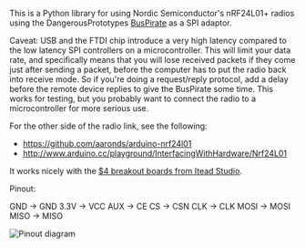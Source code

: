 This is a Python library for using Nordic Semiconductor's nRF24L01+ radios
using the DangerousPrototypes [BusPirate][buspirate] as a SPI adaptor.

Caveat: USB and the FTDI chip introduce a very high latency compared to the
low latency SPI controllers on a microcontroller. This will limit your data rate,
and specifically means that you will lose received packets if they come just
after sending a packet, before the computer has to put the radio back into receive
mode. So if you're doing a request/reply protocol, add a delay before the remote
device replies to give the BusPirate some time. This works for testing, but you
probably want to connect the radio to a microcontroller for more serious use.

For the other side of the radio link, see the following:
  - https://github.com/aaronds/arduino-nrf24l01
  - http://www.arduino.cc/playground/InterfacingWithHardware/Nrf24L01

It works nicely with the [$4 breakout boards from Itead Studio][itead]. 

Pinout:

   GND	-> GND
   3.3V	-> VCC
   AUX	-> CE
   CS	-> CSN
   CLK	-> CLK
   MOSI	-> MOSI
   MISO	-> MISO


![Pinout diagram](http://kevinmehall.net/static/2011/buspirate_nordic_pinout.png)

[buspirate]: http://dangerousprototypes.com/bus-pirate-manual/
[itead]: http://iteadstudio.com/store/index.php?main_page=product_info&cPath=7&products_id=53&zenid=n3fhe16udvtbrhvqnepeg4pg65
